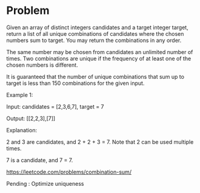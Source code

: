 # Problem

Given an array of distinct integers candidates and a target integer target, return a list of all unique combinations of
candidates where the chosen numbers sum to target. You may return the combinations in any order.

The same number may be chosen from candidates an unlimited number of times. Two combinations are unique if the frequency
of at least one of the chosen numbers is different.

It is guaranteed that the number of unique combinations that sum up to target is less than 150 combinations for the
given input.

Example 1:

Input: candidates = [2,3,6,7], target = 7

Output: [[2,2,3],[7]]

Explanation:

2 and 3 are candidates, and 2 + 2 + 3 = 7. Note that 2 can be used multiple times.

7 is a candidate, and 7 = 7.

https://leetcode.com/problems/combination-sum/

Pending : Optimize uniqueness
